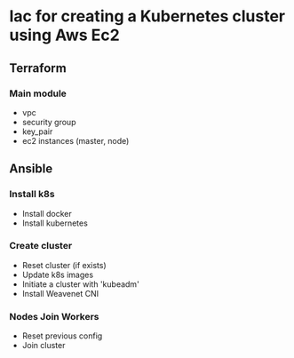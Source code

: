 # Iac for creating a Kubernetes cluster using Aws Ec2


## Terraform 


### Main module

- vpc
- security group
- key_pair
- ec2 instances (master, node)

## Ansible

### Install k8s

- Install docker
- Install kubernetes

### Create cluster

- Reset cluster (if exists)
- Update k8s images
- Initiate a cluster with 'kubeadm'
- Install Weavenet CNI


### Nodes Join Workers

- Reset previous config
- Join cluster